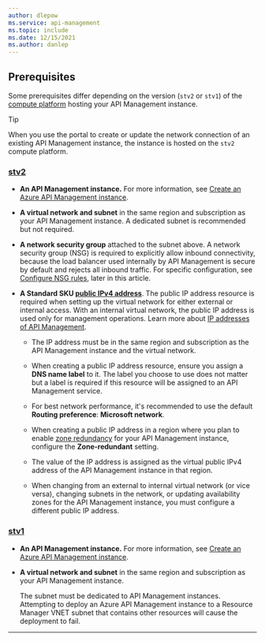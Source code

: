 ```yaml
---
author: dlepow
ms.service: api-management
ms.topic: include
ms.date: 12/15/2021
ms.author: danlep
---
```


## Prerequisites

Some prerequisites differ depending on the version (`stv2` or `stv1`) of the [compute platform](../articles/api-management/compute-infrastructure.md) hosting your API Management instance.

> [!TIP]
> When you use the portal to create or update the network connection of an existing API Management instance, the instance is hosted on the `stv2` compute platform.

### [stv2](#tab/stv2)

+ **An API Management instance.** For more information, see [Create an Azure API Management instance](../articles/api-management/get-started-create-service-instance.md).

* **A virtual network and subnet** in the same region and subscription as your API Management instance. A dedicated subnet is recommended but not required.

* **A network security group** attached to the subnet above. A network security group (NSG) is required to explicitly allow inbound connectivity, because the load balancer used internally by API Management is secure by default and rejects all inbound traffic. For specific configuration, see [Configure NSG rules](#configure-nsg-rules), later in this article.

* **A Standard SKU [public IPv4 address](../articles/virtual-network/ip-services/public-ip-addresses.md#sku)**. The public IP address resource is required when setting up the virtual network for either external or internal access. With an internal virtual network, the public IP address is used only for management operations. Learn more about [IP addresses of API Management](../articles/api-management/api-management-howto-ip-addresses.md).

  * The IP address must be in the same region and subscription as the API Management instance and the virtual network.

  * When creating a public IP address resource, ensure you assign a **DNS name label** to it. The label you choose to use does not matter but a label is required if this resource will be assigned to an API Management service.

  * For best network performance, it's recommended to use the default **Routing preference**: **Microsoft network**.  

  * When creating a public IP address in a region where you plan to enable [zone redundancy](../articles/availability-zones/migrate-api-mgt.md) for your API Management instance, configure the **Zone-redundant** setting.

  * The value of the IP address is assigned as the virtual public IPv4 address of the API Management instance in that region. 

  * When changing from an external to internal virtual network (or vice versa), changing subnets in the network, or updating availability zones for the API Management instance, you must configure a different public IP address.

### [stv1](#tab/stv1)

+ **An API Management instance.** For more information, see [Create an Azure API Management instance](../articles/api-management/get-started-create-service-instance.md).

* **A virtual network and subnet** in the same region and subscription as your API Management instance.

    The subnet must be dedicated to API Management instances. Attempting to deploy an Azure API Management instance to a Resource Manager VNET subnet that contains other resources will cause the deployment to fail.

---
